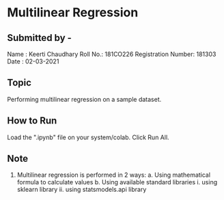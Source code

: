 # Multilinear Regression

## Submitted by - 
Name : Keerti Chaudhary
Roll No.: 181CO226
Registration Number: 181303
Date : 02-03-2021

## Topic
Performing multilinear regression on a sample dataset.

## How to Run
Load the ".ipynb" file on your system/colab. Click Run All.

## Note
1. Multilinear regression is performed in 2 ways:
	a. Using mathematical formula to calculate values
	b. Using available standard libraries
		i. using sklearn library
		ii. using  statsmodels.api library
